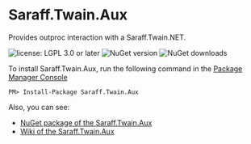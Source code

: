 # Saraff.Twain.Aux
Provides outproc interaction with a Saraff.Twain.NET.

![license: LGPL 3.0 or later](https://img.shields.io/badge/license-LGPL%203.0%20or%20later-blue?style=flat&logo=git) ![NuGet version](https://img.shields.io/nuget/v/Saraff.Twain.Aux.svg?style=flat&logo=nuget) ![NuGet downloads](https://img.shields.io/nuget/dt/Saraff.Twain.Aux.svg?style=flat&logo=nuget)

To install Saraff.Twain.Aux, run the following command in the [Package Manager Console](https://docs.nuget.org/docs/start-here/using-the-package-manager-console)
```
PM> Install-Package Saraff.Twain.Aux
```
Also, you can see: 
* [NuGet package of the Saraff.Twain.Aux](https://www.nuget.org/packages/Saraff.Twain.Aux/)
* [Wiki of the Saraff.Twain.Aux](https://saraff-9eb1047a4beb4cef8506b29ba325bd5a.github.io/sarafftwainaux/)
